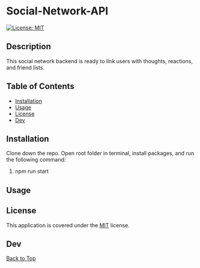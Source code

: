 # Social-Network-API

[![License: MIT](https://img.shields.io/badge/License-MIT-yellow.svg)](https://opensource.org/licenses/MIT)
  
  ## Description 

  This social network backend is ready to link users with thoughts, reactions, and friend lists.


  ## Table of Contents

  - [Installation](#installation)
  - [Usage](#usage)
  - [License](#license)
  - [Dev](#dev)

  ## Installation

  Clone down the repo. Open root folder in terminal, install packages, and run the following command:
  1. npm run start

  ## Usage



  ## License
  This application is covered under the [MIT](https://opensource.org/licenses/MIT) license.
  

  ## Dev



  [Back to Top](#description)
  
  